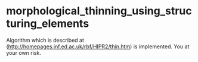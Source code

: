 # morphological_thinning_using_structuring_elements
Algorithm which is described at (http://homepages.inf.ed.ac.uk/rbf/HIPR2/thin.htm) is implemented.
You at your own risk.
